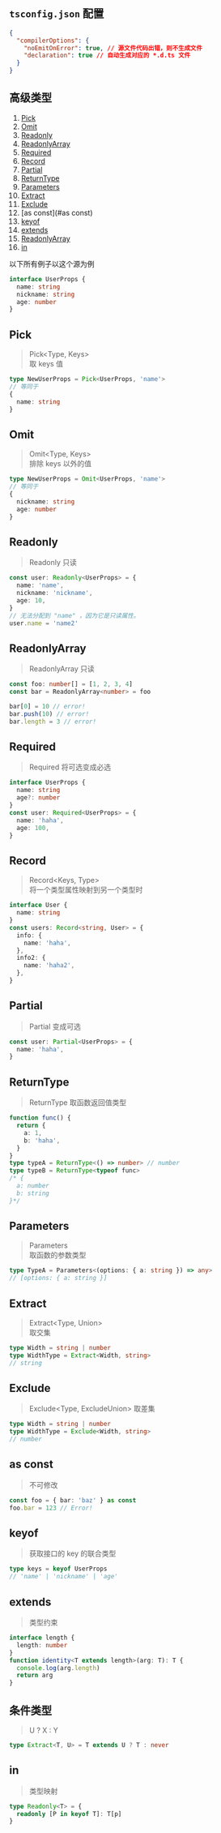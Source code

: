 ## `tsconfig.json` 配置

```json
{
  "compilerOptions": {
    "noEmitOnError": true, // 源文件代码出错，则不生成文件
    "declaration": true // 自动生成对应的 *.d.ts 文件
  }
}
```

## 高级类型

1. [Pick](#Pick)
1. [Omit](#Omit)
1. [Readonly](#Readonly)
1. [ReadonlyArray](#ReadonlyArray)
1. [Required](#Required)
1. [Record](#Record)
1. [Partial](#Partial)
1. [ReturnType](#ReturnType)
1. [Parameters](#Parameters)
1. [Extract](#Extract)
1. [Exclude](#Exclude)
1. [as const](#as const)
1. [keyof](#keyof)
1. [extends](#extends)
1. [ReadonlyArray](#ReadonlyArray)
1. [in](#in)

以下所有例子以这个源为例

```typescript
interface UserProps {
  name: string
  nickname: string
  age: number
}
```

## Pick

> Pick<Type, Keys>  
> 取 keys 值

```typescript
type NewUserProps = Pick<UserProps, 'name'>
// 等同于
{
  name: string
}
```

## Omit

> Omit<Type, Keys>  
> 排除 keys 以外的值

```typescript
type NewUserProps = Omit<UserProps, 'name'>
// 等同于
{
  nickname: string
  age: number
}
```

## Readonly

> Readonly<Type>
> 只读

```typescript
const user: Readonly<UserProps> = {
  name: 'name',
  nickname: 'nickname',
  age: 10,
}
// 无法分配到 "name" ，因为它是只读属性。
user.name = 'name2'
```

## ReadonlyArray

> ReadonlyArray<Type>
> 只读

```typescript
const foo: number[] = [1, 2, 3, 4]
const bar = ReadonlyArray<number> = foo

bar[0] = 10 // error!
bar.push(10) // error!
bar.length = 3 // error!
```

## Required

> Required<Type>
> 将可选变成必选

```typescript
interface UserProps {
  name: string
  age?: number
}
const user: Required<UserProps> = {
  name: 'haha',
  age: 100,
}
```

## Record

> Record<Keys, Type>  
> 将一个类型属性映射到另一个类型时

```typescript
interface User {
  name: string
}
const users: Record<string, User> = {
  info: {
    name: 'haha',
  },
  info2: {
    name: 'haha2',
  },
}
```

## Partial

> Partial<Type>
> 变成可选

```typescript
const user: Partial<UserProps> = {
  name: 'haha',
}
```

## ReturnType

> ReturnType<Type>
> 取函数返回值类型

```typescript
function func() {
  return {
    a: 1,
    b: 'haha',
  }
}
type typeA = ReturnType<() => number> // number
type typeB = ReturnType<typeof func>
/* {
  a: number
  b: string
}*/
```

## Parameters

> Parameters<Type>  
> 取函数的参数类型

```typescript
type TypeA = Parameters<(options: { a: string }) => any>
// [options: { a: string }]
```

## Extract

> Extract<Type, Union>  
> 取交集

```typescript
type Width = string | number
type WidthType = Extract<Width, string>
// string
```

## Exclude

> Exclude<Type, ExcludeUnion>
> 取差集

```typescript
type Width = string | number
type WidthType = Exclude<Width, string>
// number
```

## as const

> 不可修改

```typescript
const foo = { bar: 'baz' } as const
foo.bar = 123 // Error!
```

## keyof

> 获取接口的 key 的联合类型

```typescript
type keys = keyof UserProps
// 'name' | 'nickname' | 'age'
```

## extends

> 类型约束

```typescript
interface length {
  length: number
}
function identity<T extends length>(arg: T): T {
  console.log(arg.length)
  return arg
}
```

## 条件类型

> U ? X : Y

```typescript
type Extract<T, U> = T extends U ? T : never
```

## in

> 类型映射

```typescript
type Readonly<T> = {
  readonly [P in keyof T]: T[p]
}
```
